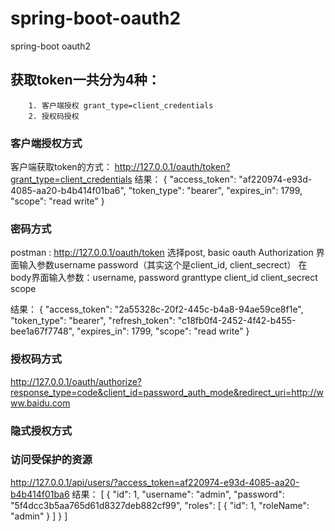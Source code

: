 # spring-boot-oauth2
spring-boot oauth2



## 获取token一共分为4种：
		1. 客户端授权 grant_type=client_credentials
		2. 授权码授权



### 客户端授权方式
客户端获取token的方式：
http://127.0.0.1/oauth/token?grant_type=client_credentials
结果：
{
    "access_token": "af220974-e93d-4085-aa20-b4b414f01ba6",
    "token_type": "bearer",
    "expires_in": 1799,
    "scope": "read write"
}


### 密码方式
postman : http://127.0.0.1/oauth/token
选择post, basic oauth
Authorization 界面输入参数username password（其实这个是client_id, client_secrect）
在body界面输入参数：username, password granttype client_id client_secrect scope 

结果：
{
    "access_token": "2a55328c-20f2-445c-b4a8-94ae59ce8f1e",
    "token_type": "bearer",
    "refresh_token": "c18fb0f4-2452-4f42-b455-bee1a67f7748",
    "expires_in": 1799,
    "scope": "read write"
}

### 授权码方式
http://127.0.0.1/oauth/authorize?response_type=code&client_id=password_auth_mode&redirect_uri=http://www.baidu.com

### 隐式授权方式


### 访问受保护的资源
http://127.0.0.1/api/users/?access_token=af220974-e93d-4085-aa20-b4b414f01ba6
结果：
[
    {
        "id": 1,
        "username": "admin",
        "password": "5f4dcc3b5aa765d61d8327deb882cf99",
        "roles": [
            {
                "id": 1,
                "roleName": "admin"
            }
        ]
    }
]










